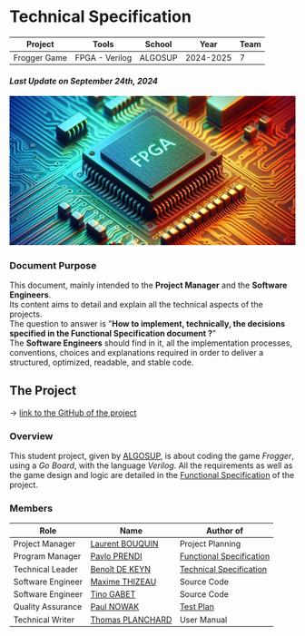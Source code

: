 
# Technical Specification

| Project | Tools | School | Year | Team |
|-|-|-|-|-|
| Frogger Game | FPGA - Verilog | ALGOSUP | 2024-2025 | 7 |

#### *Last Update on September 24th, 2024*
![alt text](<data/fpga circuit illustration.jpeg>)

### Document Purpose

This document, mainly intended to the **Project Manager** and the **Software Engineers**.<br>
Its content aims to detail and explain all the technical aspects of the projects. <br>
The question to answer is "**How to implement, technically, the decisions specified in the Functional Specification document ?**"<br>
The **Software Engineers** should find in it, all the implementation processes, conventions, choices and explanations required in order to deliver a structured, optimized, readable, and stable code.

## The Project
→ [link to the GitHub of the project](https://github.com/algosup/2024-2025-project-1-fpga-team-7)
### Overview

This student project, given by [ALGOSUP](https://github.com/algosup), is about coding the game *Frogger*, using a *Go Board*, with the language *Verilog*. All the requirements as well as the game design and logic are detailed in the [Functional Specification](https://github.com/algosup/2024-2025-project-1-fpga-team-7/blob/main/documents/Functional_specification/functional_specification.md) of the project.


### Members
| Role | Name | Author of |
|---|---|---|
| Project Manager | [Laurent BOUQUIN](https://github.com/laurentbouquin) | Project Planning |
| Program Manager   | [Pavlo PRENDI](https://github.com/PavloPrendi) | [Functional Specification](https://github.com/algosup/2024-2025-project-1-fpga-team-7/blob/main/documents/Functional_specification/functional_specification.md) |
| Technical Leader  | [Benoît DE KEYN](https://github.com/benoitdekeyn) | [Technical Specification](https://github.com/algosup/2024-2025-project-1-fpga-team-7/blob/main/documents/Technical_specification/technical_specification.md) |
| Software Engineer | [Maxime THIZEAU](https://github.com/MaximeTAlgosup) | Source Code |
| Software Engineer | [Tino GABET](https://github.com/Furimizu) | Source Code |
| Quality Assurance | [Paul NOWAK](https://github.com/PaulNowak36) | [Test Plan](https://github.com/algosup/2024-2025-project-1-fpga-team-7/blob/main/documents/Quality_assurance/test_plan.md) |
| Technical Writer  | [Thomas PLANCHARD](https://github.com/thomas-planchard) | User Manual |
